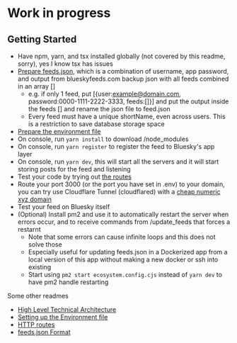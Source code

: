 # Work in progress

## Getting Started

- Have npm, yarn, and tsx installed globally (not covered by this readme, sorry), yes I know tsx has issues
- [Prepare feeds.json](docs/feeds.md), which is a combination of username, app password, and output from blueskyfeeds.com backup json with all feeds combined in an array []
  - e.g. if only 1 feed, put [{user:example@domain.com, password:0000-1111-2222-3333, feeds:[]}] and put the output inside the feeds [] and rename the json file to feed.json
  - Every feed must have a unique shortName, even across users. This is a restriction to save database storage space
- [Prepare the environment file](docs/env.md)
- On console, run `yarn install` to download /node_modules
- On console, run `yarn register` to register the feed to Bluesky's app layer
- On console, run `yarn dev`, this will start all the servers and it will start storing posts for the feed and listening
- Test your code by trying out [the routes](docs/http.md)
- Route your port 3000 (or the port you have set in .env) to your domain, you can try use Cloudflare Tunnel (cloudflared) with a [cheap numeric xyz domain](https://www.reddit.com/r/homelab/comments/vtqg9m/psa_any_xyz_domain_of_the_format_69_digitsxyz_is/)
- Test your feed on Bluesky itself
- (Optional) Install pm2 and use it to automatically restart the server when errors occur, and to receive commands from /update_feeds that forces a restarnt
  - Note that some errors can cause infinite loops and this does not solve those
  - Especially useful for updating feeds.json in a Dockerized app from a local version of this app without making a new docker or ssh into existing
  - Start using `pm2 start ecosystem.config.cjs` instead of `yarn dev` to have pm2 handle restarting


Some other readmes
- [High Level Technical Architecture](docs/architecture.md)
- [Setting up the Environment file](docs/env.md)
- [HTTP routes](docs/http.md)
- [feeds.json Format](docs/feeds.md)